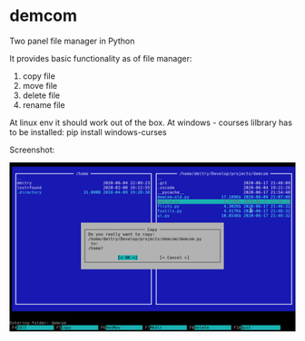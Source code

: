 # demcom
Two panel file manager in Python 

It provides basic functionality as of file manager: 
1. copy file
2. move file
3. delete file
4. rename file

At linux env it should work out of the box. At windows - courses lilbrary has to be installed: 
   pip install windows-curses

Screenshot:

![alt text](https://github.com/demien666/demcom/blob/work/screenshot.jpg?raw=true)
